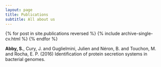 ```yaml
---
layout: page
title: Publications
subtitle: All about us
---
```


{% for post in site.publications reversed %}
    {% include archive-single-cv.html %}
{% endfor %}

**Abby, S.**, Cury, J.  and Guglielmini, Julien  and Néron, B.  and Touchon,
M. and Rocha, E. P. (2016) Identification of protein secretion systems in
bacterial genomes.
